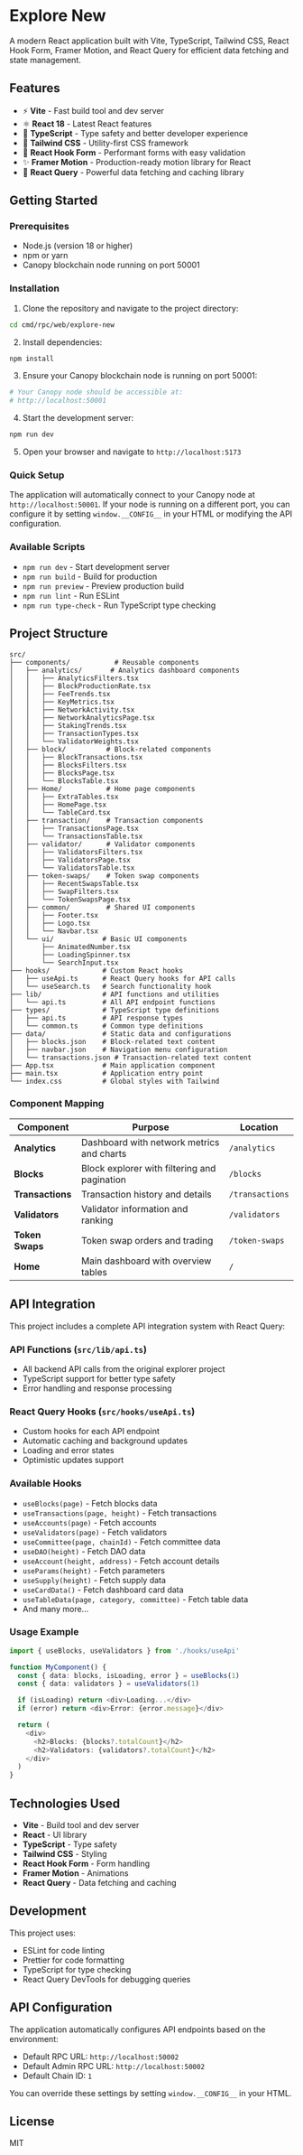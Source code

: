 # Explore New

A modern React application built with Vite, TypeScript, Tailwind CSS, React Hook Form, Framer Motion, and React Query for efficient data fetching and state management.

## Features

- ⚡ **Vite** - Fast build tool and dev server
- ⚛️ **React 18** - Latest React features
- 🔷 **TypeScript** - Type safety and better developer experience
- 🎨 **Tailwind CSS** - Utility-first CSS framework
- 📝 **React Hook Form** - Performant forms with easy validation
- ✨ **Framer Motion** - Production-ready motion library for React
- 🔄 **React Query** - Powerful data fetching and caching library

## Getting Started

### Prerequisites

- Node.js (version 18 or higher)
- npm or yarn
- Canopy blockchain node running on port 50001

### Installation

1. Clone the repository and navigate to the project directory:
```bash
cd cmd/rpc/web/explore-new
```

2. Install dependencies:
```bash
npm install
```

3. Ensure your Canopy blockchain node is running on port 50001:
```bash
# Your Canopy node should be accessible at:
# http://localhost:50001
```

4. Start the development server:
```bash
npm run dev
```

5. Open your browser and navigate to `http://localhost:5173`

### Quick Setup

The application will automatically connect to your Canopy node at `http://localhost:50001`. If your node is running on a different port, you can configure it by setting `window.__CONFIG__` in your HTML or modifying the API configuration.

### Available Scripts

- `npm run dev` - Start development server
- `npm run build` - Build for production
- `npm run preview` - Preview production build
- `npm run lint` - Run ESLint
- `npm run type-check` - Run TypeScript type checking

## Project Structure

```
src/
├── components/           # Reusable components
│   ├── analytics/       # Analytics dashboard components
│   │   ├── AnalyticsFilters.tsx
│   │   ├── BlockProductionRate.tsx
│   │   ├── FeeTrends.tsx
│   │   ├── KeyMetrics.tsx
│   │   ├── NetworkActivity.tsx
│   │   ├── NetworkAnalyticsPage.tsx
│   │   ├── StakingTrends.tsx
│   │   ├── TransactionTypes.tsx
│   │   └── ValidatorWeights.tsx
│   ├── block/          # Block-related components
│   │   ├── BlockTransactions.tsx
│   │   ├── BlocksFilters.tsx
│   │   ├── BlocksPage.tsx
│   │   └── BlocksTable.tsx
│   ├── Home/           # Home page components
│   │   ├── ExtraTables.tsx
│   │   ├── HomePage.tsx
│   │   └── TableCard.tsx
│   ├── transaction/    # Transaction components
│   │   ├── TransactionsPage.tsx
│   │   └── TransactionsTable.tsx
│   ├── validator/      # Validator components
│   │   ├── ValidatorsFilters.tsx
│   │   ├── ValidatorsPage.tsx
│   │   └── ValidatorsTable.tsx
│   ├── token-swaps/    # Token swap components
│   │   ├── RecentSwapsTable.tsx
│   │   ├── SwapFilters.tsx
│   │   └── TokenSwapsPage.tsx
│   ├── common/         # Shared UI components
│   │   ├── Footer.tsx
│   │   ├── Logo.tsx
│   │   └── Navbar.tsx
│   └── ui/            # Basic UI components
│       ├── AnimatedNumber.tsx
│       ├── LoadingSpinner.tsx
│       └── SearchInput.tsx
├── hooks/             # Custom React hooks
│   ├── useApi.ts      # React Query hooks for API calls
│   └── useSearch.ts   # Search functionality hook
├── lib/               # API functions and utilities
│   └── api.ts         # All API endpoint functions
├── types/             # TypeScript type definitions
│   ├── api.ts         # API response types
│   └── common.ts      # Common type definitions
├── data/              # Static data and configurations
│   ├── blocks.json    # Block-related text content
│   ├── navbar.json    # Navigation menu configuration
│   └── transactions.json # Transaction-related text content
├── App.tsx            # Main application component
├── main.tsx           # Application entry point
└── index.css          # Global styles with Tailwind
```

### Component Mapping

| Component | Purpose | Location |
|-----------|---------|----------|
| **Analytics** | Dashboard with network metrics and charts | `/analytics` |
| **Blocks** | Block explorer with filtering and pagination | `/blocks` |
| **Transactions** | Transaction history and details | `/transactions` |
| **Validators** | Validator information and ranking | `/validators` |
| **Token Swaps** | Token swap orders and trading | `/token-swaps` |
| **Home** | Main dashboard with overview tables | `/` |

## API Integration

This project includes a complete API integration system with React Query:

### API Functions (`src/lib/api.ts`)
- All backend API calls from the original explorer project
- TypeScript support for better type safety
- Error handling and response processing

### React Query Hooks (`src/hooks/useApi.ts`)
- Custom hooks for each API endpoint
- Automatic caching and background updates
- Loading and error states
- Optimistic updates support

### Available Hooks
- `useBlocks(page)` - Fetch blocks data
- `useTransactions(page, height)` - Fetch transactions
- `useAccounts(page)` - Fetch accounts
- `useValidators(page)` - Fetch validators
- `useCommittee(page, chainId)` - Fetch committee data
- `useDAO(height)` - Fetch DAO data
- `useAccount(height, address)` - Fetch account details
- `useParams(height)` - Fetch parameters
- `useSupply(height)` - Fetch supply data
- `useCardData()` - Fetch dashboard card data
- `useTableData(page, category, committee)` - Fetch table data
- And many more...

### Usage Example
```typescript
import { useBlocks, useValidators } from './hooks/useApi'

function MyComponent() {
  const { data: blocks, isLoading, error } = useBlocks(1)
  const { data: validators } = useValidators(1)

  if (isLoading) return <div>Loading...</div>
  if (error) return <div>Error: {error.message}</div>

  return (
    <div>
      <h2>Blocks: {blocks?.totalCount}</h2>
      <h2>Validators: {validators?.totalCount}</h2>
    </div>
  )
}
```

## Technologies Used

- **Vite** - Build tool and dev server
- **React** - UI library
- **TypeScript** - Type safety
- **Tailwind CSS** - Styling
- **React Hook Form** - Form handling
- **Framer Motion** - Animations
- **React Query** - Data fetching and caching

## Development

This project uses:
- ESLint for code linting
- Prettier for code formatting
- TypeScript for type checking
- React Query DevTools for debugging queries

## API Configuration

The application automatically configures API endpoints based on the environment:
- Default RPC URL: `http://localhost:50002`
- Default Admin RPC URL: `http://localhost:50002`
- Default Chain ID: `1`

You can override these settings by setting `window.__CONFIG__` in your HTML.

## License

MIT
